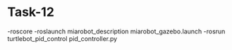 # Task-12

-roscore
-roslaunch miarobot_description miarobot_gazebo.launch
-rosrun turtlebot_pid_control pid_controller.py
